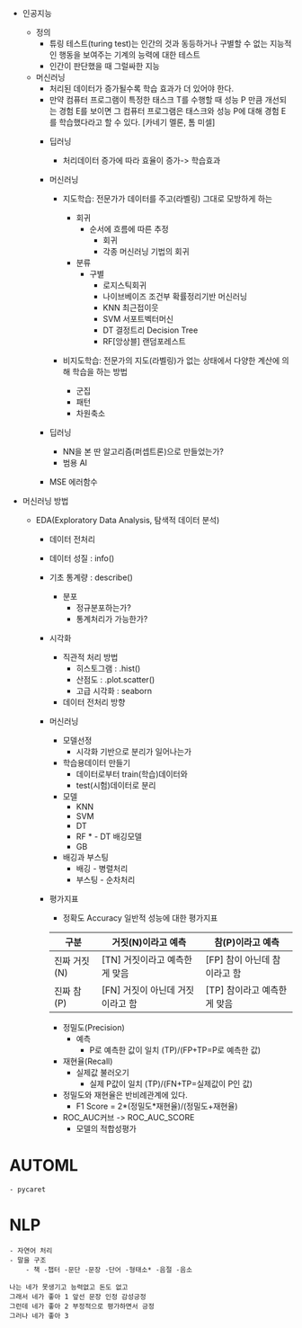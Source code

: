 * 인공지능
    - 정의
        - 튜링 테스트(turing test)는 인간의 것과 동등하거나 구별할 수 없는 지능적인 행동을 보여주는 기계의 능력에 대한 테스트
        - 인간이 판단했을 때 그럴싸한 지능

    * 머신러닝
        - 처리된 데이터가 증가될수록 학습 효과가 더 있어야 한다.
        - 만약 컴퓨터 프로그램이 특정한 태스크 T를 수행할 때 성능 P 만큼 개선되는 경험 E를 보이면 그 컴퓨터 프로그램은 태스크와 성능 P에 대해 경험 E를 학습했다라고 할 수 있다. [카네기 멜론, 톰 미셀]
        * 딥러닝
            - 처리데이터 증가에 따라 효율이 증가-> 학습효과

        * 머신러닝
            - 지도학습: 전문가가 데이터를 주고(라벨링) 그대로 모방하게 하는
                - 회귀
                    - 순서에 흐름에 따른 추정
                        - 회귀
                        - 각종 머신러닝 기법의 회귀
                - 분류
                    - 구별
                        - 로지스틱회귀
                        - 나이브베이즈 조건부 확률정리기반 머신러닝
                        - KNN 최근접이웃
                        - SVM 서포트벡터머신
                        - DT 결정트리 Decision Tree
                        - RF[앙상블] 랜덤포레스트

            - 비지도학습: 전문가의 지도(라벨링)가 없는 상태에서 다양한 계산에 의해 학습을 하는 방법
                - 군집
                - 패턴
                - 차원축소

        * 딥러닝
            - NN을 본 딴 알고리즘(퍼셉트론)으로 만들었는가?
            - 범용 AI
            
        * MSE 에러함수

* 머신러닝 방법
    - EDA(Exploratory Data Analysis, 탐색적 데이터 분석)
        - 데이터 전처리
        - 데이터 성질 : info()
        - 기초 통계량 : describe()
            * 분포
                - 정규분포하는가?
                - 통계처리가 가능한가?
        - 시각화
            - 직관적 처리 방법
                - 히스토그램 : .hist()
                - 산점도 : .plot.scatter()
                - 고급 시각화 : seaborn
            - 데이터 전처리 방향
        - 머신러닝
            - 모델선정
                - 시각화 기반으로 분리가 일어나는가
            - 학습용데이터 만들기
                - 데이터로부터 train(학습)데이터와
                - test(시험)데이터로 분리
            - 모델
                - KNN
                - SVM
                - DT
                - RF * - DT 배깅모델
                - GB
            - 배깅과 부스팅
                - 배깅 - 병렬처리
                - 부스팅 - 순차처리
        - 평가지표
            - 정확도 Accuracy 일반적 성능에 대한 평가지표

            |구분|거짓(N)이라고 예측|참(P)이라고 예측|
            |--|--|--|
            |진짜 거짓(N)|[TN] 거짓이라고 예측한게 맞음|[FP] 참이 아닌데 참이라고 함|
            |진짜 참(P)|[FN] 거짓이 아닌데 거짓이라고 함|[TP] 참이라고 예측한게 맞음|

            - 정밀도(Precision)
                * 예측
                    - P로 예측한 값이 일치 (TP)/(FP+TP=P로 예측한 값)
            - 재현율(Recall)
                * 실제값 불러오기
                    - 실제 P값이 일치 (TP)/(FN+TP=실제값이 P인 값)
            - 정밀도와 재현율은 반비례관계에 있다.
                - F1 Score = 2*(정밀도*재현율)/(정밀도+재현율)
            - ROC_AUC커브 -> ROC_AUC_SCORE
                - 모델의 적합성평가

# AUTOML
    - pycaret

# NLP
    - 자연어 처리
    - 말을 구조
        - 책 -챕터 -문단 -문장 -단어 -형태소* -음절 -음소

    나는 네가 못생기고 능력없고 돈도 없고
    그래서 네가 좋아 1 앞선 문장 인정 감성긍정
    그런데 네가 좋아 2 부정적으로 평가하면서 긍정
    그러나 네가 좋아 3